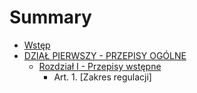 # Summary

* [Wstęp](README.md)
* [DZIAŁ PIERWSZY - PRZEPISY OGÓLNE](DZIAL_PIERWSZY.md)
  * [Rozdział I - Przepisy wstępne](DZIAL_PIERWSZY/rozdzial-i.md)
    * Art. 1. \[Zakres regulacji\]

